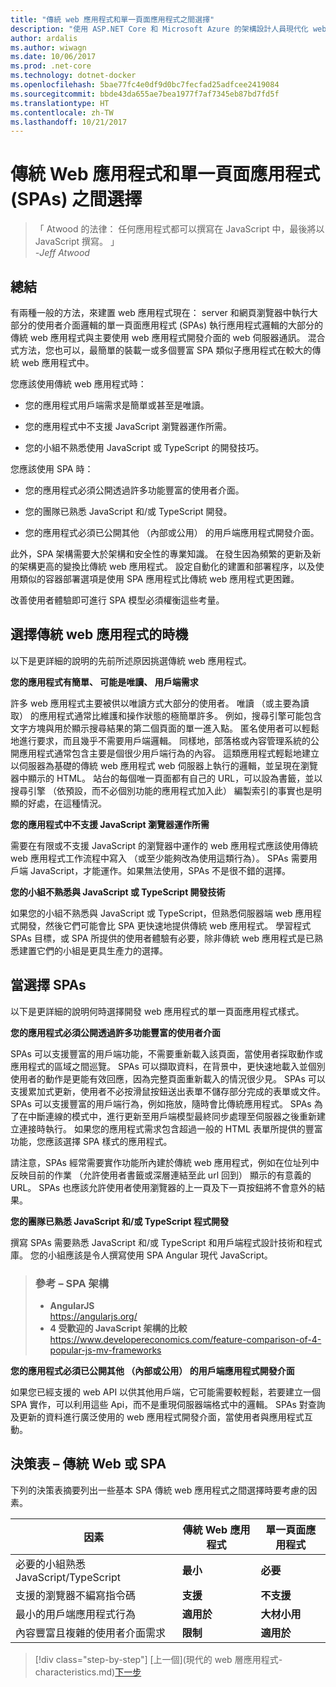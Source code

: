 ```yaml
---
title: "傳統 web 應用程式和單一頁面應用程式之間選擇"
description: "使用 ASP.NET Core 和 Microsoft Azure 的架構設計人員現代化 web 應用程式"
author: ardalis
ms.author: wiwagn
ms.date: 10/06/2017
ms.prod: .net-core
ms.technology: dotnet-docker
ms.openlocfilehash: 5bae77fc4e0df9d0bc7fecfad25adfcee2419084
ms.sourcegitcommit: bbde43da655ae7bea1977f7af7345eb87bd7fd5f
ms.translationtype: HT
ms.contentlocale: zh-TW
ms.lasthandoff: 10/21/2017
---
```

# <a name="choose-between-traditional-web-apps-and-single-page-apps-spas"></a>傳統 Web 應用程式和單一頁面應用程式 (SPAs) 之間選擇

> 「 Atwood 的法律： 任何應用程式都可以撰寫在 JavaScript 中，最後將以 JavaScript 撰寫。 」  
> _\-Jeff Atwood_

## <a name="summary"></a>總結

有兩種一般的方法，來建置 web 應用程式現在： server 和網頁瀏覽器中執行大部分的使用者介面邏輯的單一頁面應用程式 (SPAs) 執行應用程式邏輯的大部分的傳統 web 應用程式與主要使用 web 應用程式開發介面的 web 伺服器通訊。 混合式方法，您也可以，最簡單的裝載一或多個豐富 SPA 類似子應用程式在較大的傳統 web 應用程式中。

您應該使用傳統 web 應用程式時：

-   您的應用程式用戶端需求是簡單或甚至是唯讀。

-   您的應用程式中不支援 JavaScript 瀏覽器運作所需。

-   您的小組不熟悉使用 JavaScript 或 TypeScript 的開發技巧。

您應該使用 SPA 時：

-   您的應用程式必須公開透過許多功能豐富的使用者介面。

-   您的團隊已熟悉 JavaScript 和/或 TypeScript 開發。

-   您的應用程式必須已公開其他 （內部或公用） 的用戶端應用程式開發介面。

此外，SPA 架構需要大於架構和安全性的專業知識。 在發生因為頻繁的更新及新的架構更高的變換比傳統 web 應用程式。 設定自動化的建置和部署程序，以及使用類似的容器部署選項是使用 SPA 應用程式比傳統 web 應用程式更困難。

改善使用者體驗即可進行 SPA 模型必須權衡這些考量。

## <a name="when-to-choose-traditional-web-apps"></a>選擇傳統 web 應用程式的時機

以下是更詳細的說明的先前所述原因挑選傳統 web 應用程式。

**您的應用程式有簡單、 可能是唯讀、 用戶端需求**

許多 web 應用程式主要被供以唯讀方式大部分的使用者。 唯讀 （或主要為讀取） 的應用程式通常比維護和操作狀態的極簡單許多。 例如，搜尋引擎可能包含文字方塊與用於顯示搜尋結果的第二個頁面的單一進入點。 匿名使用者可以輕鬆地進行要求，而且幾乎不需要用戶端邏輯。 同樣地，部落格或內容管理系統的公開應用程式通常包含主要是個很少用戶端行為的內容。 這類應用程式輕鬆地建立以伺服器為基礎的傳統 web 應用程式 web 伺服器上執行的邏輯，並呈現在瀏覽器中顯示的 HTML。 站台的每個唯一頁面都有自己的 URL，可以設為書籤，並以搜尋引擎 （依預設，而不必個別功能的應用程式加入此） 編製索引的事實也是明顯的好處，在這種情況。

**您的應用程式中不支援 JavaScript 瀏覽器運作所需**

需要在有限或不支援 JavaScript 的瀏覽器中運作的 web 應用程式應該使用傳統 web 應用程式工作流程中寫入 （或至少能夠改為使用這類行為）。 SPAs 需要用戶端 JavaScript，才能運作。如果無法使用，SPAs 不是很不錯的選擇。

**您的小組不熟悉與 JavaScript 或 TypeScript 開發技術**

如果您的小組不熟悉與 JavaScript 或 TypeScript，但熟悉伺服器端 web 應用程式開發，然後它們可能會比 SPA 更快速地提供傳統 web 應用程式。 學習程式 SPAs 目標，或 SPA 所提供的使用者體驗有必要，除非傳統 web 應用程式是已熟悉建置它們的小組是更具生產力的選擇。

## <a name="when-to-choose-spas"></a>當選擇 SPAs

以下是更詳細的說明何時選擇開發 web 應用程式的單一頁面應用程式樣式。

**您的應用程式必須公開透過許多功能豐富的使用者介面**

SPAs 可以支援豐富的用戶端功能，不需要重新載入該頁面，當使用者採取動作或應用程式的區域之間巡覽。 SPAs 可以擷取資料，在背景中，更快速地載入並個別使用者的動作是更能有效回應，因為完整頁面重新載入的情況很少見。 SPAs 可以支援累加式更新，使用者不必按滑鼠按鈕送出表單不儲存部分完成的表單或文件。 SPAs 可以支援豐富的用戶端行為，例如拖放，隨時會比傳統應用程式。 SPAs 為了在中斷連線的模式中，進行更新至用戶端模型最終同步處理至伺服器之後重新建立連接時執行。 如果您的應用程式需求包含超過一般的 HTML 表單所提供的豐富功能，您應該選擇 SPA 樣式的應用程式。

請注意，SPAs 經常需要實作功能所內建於傳統 web 應用程式，例如在位址列中反映目前的作業 （允許使用者書籤或深層連結至此 url 回到） 顯示的有意義的 URL。 SPAs 也應該允許使用者使用瀏覽器的上一頁及下一頁按鈕將不會意外的結果。

**您的團隊已熟悉 JavaScript 和/或 TypeScript 程式開發**

撰寫 SPAs 需要熟悉 JavaScript 和/或 TypeScript 和用戶端程式設計技術和程式庫。 您的小組應該是令人撰寫使用 SPA Angular 現代 JavaScript。

> ### <a name="references--spa-frameworks"></a>參考 – SPA 架構
> - **AngularJS**  
> <https://angularjs.org/>
> - **4 受歡迎的 JavaScript 架構的比較**  
> <https://www.developereconomics.com/feature-comparison-of-4-popular-js-mv-frameworks>

**您的應用程式必須已公開其他 （內部或公用） 的用戶端應用程式開發介面**

如果您已經支援的 web API 以供其他用戶端，它可能需要較輕鬆，若要建立一個 SPA 實作，可以利用這些 Api，而不是重現伺服器端格式中的邏輯。 SPAs 對查詢及更新的資料進行廣泛使用的 web 應用程式開發介面，當使用者與應用程式互動。

## <a name="decision-table--traditional-web-or-spa"></a>決策表 – 傳統 Web 或 SPA

下列的決策表摘要列出一些基本 SPA 傳統 web 應用程式之間選擇時要考慮的因素。

  | **因素** | **傳統 Web 應用程式** | **單一頁面應用程式** |
  |---|---|---|
  | 必要的小組熟悉 JavaScript/TypeScript | **最小** | **必要** |
  | 支援的瀏覽器不編寫指令碼 | **支援** | **不支援** |
  | 最小的用戶端應用程式行為 | **適用於** | **大材小用** |
  | 內容豐富且複雜的使用者介面需求 | **限制** | **適用於** |

>[!div class="step-by-step"]
[上一個](現代的 web 層應用程式-characteristics.md)[下一步](architectural-principles.md)
